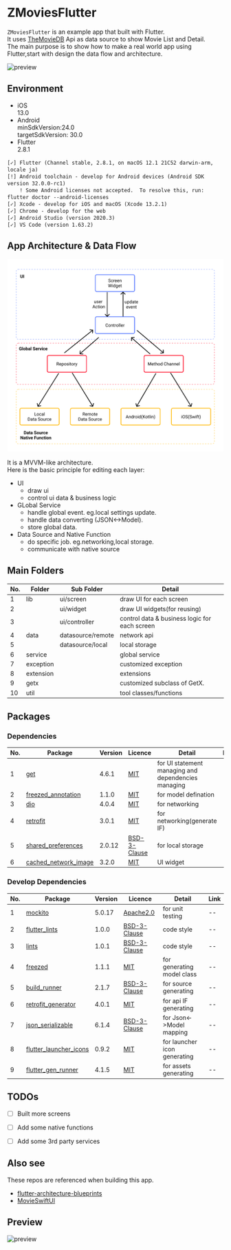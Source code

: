 # ZMoviesFlutter

`ZMoviesFlutter` is an example app that built with Flutter.<br/>
It uses [TheMovieDB](https://www.themoviedb.org/) Api as data source to show Movie List and Detail.<br/>
The main purpose is to show how to make a real world app using Flutter,start with design the data flow and architecture.

![preview](.images/preview.svg)

## Environment

- iOS <br/>
    13.0
- Android <br/>
    minSdkVersion:24.0 <br/>
    targetSdkVersion: 30.0
- Flutter <br/>
    2.8.1

```
[✓] Flutter (Channel stable, 2.8.1, on macOS 12.1 21C52 darwin-arm, locale ja)
[!] Android toolchain - develop for Android devices (Android SDK version 32.0.0-rc1)
    ! Some Android licenses not accepted.  To resolve this, run: flutter doctor --android-licenses
[✓] Xcode - develop for iOS and macOS (Xcode 13.2.1)
[✓] Chrome - develop for the web
[✓] Android Studio (version 2020.3)
[✓] VS Code (version 1.63.2)
```

## App Architecture & Data Flow
![image](.images/data_flow.svg)

It is a MVVM-like architecture.<br/>
Here is the basic principle for editing each layer:
- UI <br/>
  - draw ui
  - control ui data & business logic 
- GLobal Service <br/>
  - handle global event. eg.local settings update.
  - handle data converting (JSON<->Model).
  - store global data.
- Data Source and Native Function <br/>
  - do specific job. eg.networking,local storage.
  - communicate with native source

## Main Folders

|No.|Folder|Sub Folder|Detail|
|--|--|--|--|
|1|lib|ui/screen|draw UI for each screen|
|2||ui/widget|draw UI widgets(for reusing)|
|3||ui/controller|control data & business logic for each screen|
|4|data|datasource/remote|network api|
|5||datasource/local|local storage|
|6|service||global service|
|7|exception||customized exception|
|8|extension||extensions|
|9|getx||customized subclass of GetX.|
|10|util||tool classes/functions|

## Packages
### Dependencies
|No.|Package|Version|Licence|Detail|Link|
|--|--|--|--|--|--|
|1|[get](https://pub.dev/packages/get)|4.6.1|[MIT](https://pub.dev/packages/get/license)|for UI statement managing and dependencies managing||
|2|[freezed_annotation](https://pub.dev/packages/freezed_annotation)|1.1.0|[MIT](https://pub.dev/packages/freezed_annotation/license)|for model defination||
|3|[dio](https://pub.dev/packages/dio)|4.0.4|[MIT](https://pub.dev/packages/dio/license)|for networking||
|4|[retrofit](https://pub.dev/packages/retrofit)|3.0.1|[MIT](https://pub.dev/packages/retrofit/license)|for networking(generate IF)||
|5|[shared_preferences](https://pub.dev/packages/shared_preferences)|2.0.12|[BSD-3-Clause](https://pub.dev/packages/shared_preferences/license)|for local storage||
|6|[cached_network_image](https://pub.dev/packages/cached_network_image)|3.2.0|[MIT](https://pub.dev/packages/cached_network_image/license)|UI widget||
### Develop Dependencies
|No.|Package|Version|Licence|Detail|Link|
|--|--|--|--|--|--|
|1|[mockito](https://pub.dev/packages/mockito)|5.0.17|[Apache2.0](https://pub.dev/packages/mockito/license)|for unit testing|--|
|2|[flutter_lints](https://pub.dev/packages/flutter_lints)|1.0.0|[BSD-3-Clause](https://pub.dev/packages/flutter_lints/license)|code style|--|
|3|[lints](https://pub.dev/packages/lints)|1.0.1|[BSD-3-Clause](https://pub.dev/packages/lints/license)|code style|--|
|4|[freezed](https://pub.dev/packages/freezed)|1.1.1|[MIT](https://pub.dev/packages/freezed/license)|for generating model class|--|
|5|[build_runner](https://pub.dev/packages/build_runner)|2.1.7|[BSD-3-Clause](https://pub.dev/packages/build_runner/license)|for source generating|--|
|6|[retrofit_generator](https://pub.dev/packages/retrofit_generator)|4.0.1|[MIT](https://pub.dev/packages/retrofit_generator/license)|for api IF generating|--|
|7|[json_serializable](https://pub.dev/packages/json_serializable)|6.1.4|[BSD-3-Clause](https://pub.dev/packages/json_serializable/license)|for Json<->Model mapping |--|
|8|[flutter_launcher_icons](https://pub.dev/packages/flutter_launcher_icons)|0.9.2|[MIT](https://pub.dev/packages/flutter_launcher_icons/license)|for launcher icon generating|--|
|9|[flutter_gen_runner](https://pub.dev/packages/flutter_gen_runner)|4.1.5|[MIT](https://pub.dev/packages/flutter_gen_runner/license)|for assets generating|--|

## TODOs
- [ ] Built more screens
- [ ] Add some native functions
- [ ] Add some 3rd party services


## Also see
These repos are referenced when building this app.
- [flutter-architecture-blueprints](https://github.com/wasabeef/flutter-architecture-blueprints)
- [MovieSwiftUI](https://github.com/Dimillian/MovieSwiftUI)

## Preview
![preview](.images/preview.gif)